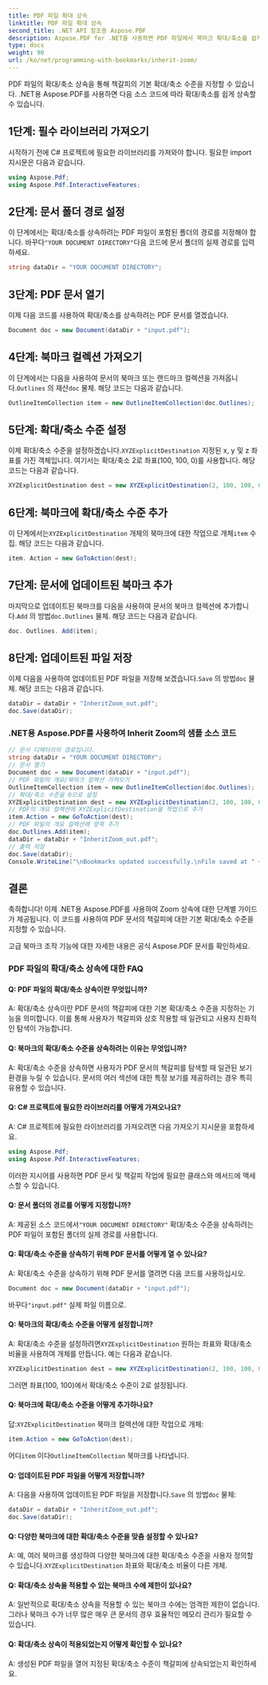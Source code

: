 ```yaml
---
title: PDF 파일 확대 상속
linktitle: PDF 파일 확대 상속
second_title: .NET API 참조용 Aspose.PDF
description: Aspose.PDF for .NET을 사용하면 PDF 파일에서 북마크 확대/축소를 쉽게 상속받을 수 있습니다.
type: docs
weight: 90
url: /ko/net/programming-with-bookmarks/inherit-zoom/
---
```

PDF 파일의 확대/축소 상속을 통해 책갈피의 기본 확대/축소 수준을 지정할 수 있습니다. .NET용 Aspose.PDF를 사용하면 다음 소스 코드에 따라 확대/축소를 쉽게 상속할 수 있습니다.

## 1단계: 필수 라이브러리 가져오기

시작하기 전에 C# 프로젝트에 필요한 라이브러리를 가져와야 합니다. 필요한 import 지시문은 다음과 같습니다.

```csharp
using Aspose.Pdf;
using Aspose.Pdf.InteractiveFeatures;
```

## 2단계: 문서 폴더 경로 설정

 이 단계에서는 확대/축소를 상속하려는 PDF 파일이 포함된 폴더의 경로를 지정해야 합니다. 바꾸다`"YOUR DOCUMENT DIRECTORY"`다음 코드에 문서 폴더의 실제 경로를 입력하세요.

```csharp
string dataDir = "YOUR DOCUMENT DIRECTORY";
```

## 3단계: PDF 문서 열기

이제 다음 코드를 사용하여 확대/축소를 상속하려는 PDF 문서를 열겠습니다.

```csharp
Document doc = new Document(dataDir + "input.pdf");
```

## 4단계: 북마크 컬렉션 가져오기

 이 단계에서는 다음을 사용하여 문서의 북마크 또는 랜드마크 컬렉션을 가져옵니다.`Outlines` 의 재산`doc` 물체. 해당 코드는 다음과 같습니다.

```csharp
OutlineItemCollection item = new OutlineItemCollection(doc.Outlines);
```

## 5단계: 확대/축소 수준 설정

 이제 확대/축소 수준을 설정하겠습니다.`XYZExplicitDestination` 지정된 x, y 및 z 좌표를 가진 객체입니다. 여기서는 확대/축소 2로 좌표(100, 100, 0)를 사용합니다. 해당 코드는 다음과 같습니다.

```csharp
XYZExplicitDestination dest = new XYZExplicitDestination(2, 100, 100, 0);
```

## 6단계: 북마크에 확대/축소 수준 추가

 이 단계에서는`XYZExplicitDestination` 개체의 북마크에 대한 작업으로 개체`item` 수집. 해당 코드는 다음과 같습니다.

```csharp
item. Action = new GoToAction(dest);
```

## 7단계: 문서에 업데이트된 북마크 추가

 마지막으로 업데이트된 북마크를 다음을 사용하여 문서의 북마크 컬렉션에 추가합니다.`Add` 의 방법`doc.Outlines` 물체. 해당 코드는 다음과 같습니다.

```csharp
doc. Outlines. Add(item);
```

## 8단계: 업데이트된 파일 저장

 이제 다음을 사용하여 업데이트된 PDF 파일을 저장해 보겠습니다.`Save` 의 방법`doc` 물체. 해당 코드는 다음과 같습니다.

```csharp
dataDir = dataDir + "InheritZoom_out.pdf";
doc.Save(dataDir);
```

### .NET용 Aspose.PDF를 사용하여 Inherit Zoom의 샘플 소스 코드 
```csharp
// 문서 디렉터리의 경로입니다.
string dataDir = "YOUR DOCUMENT DIRECTORY";
// 문서 열기
Document doc = new Document(dataDir + "input.pdf");
// PDF 파일의 개요/북마크 컬렉션 가져오기
OutlineItemCollection item = new OutlineItemCollection(doc.Outlines);
// 확대/축소 수준을 0으로 설정
XYZExplicitDestination dest = new XYZExplicitDestination(2, 100, 100, 0);
// PDF의 개요 컬렉션에 XYZExplicitDestination을 작업으로 추가
item.Action = new GoToAction(dest);
// PDF 파일의 개요 컬렉션에 항목 추가
doc.Outlines.Add(item);
dataDir = dataDir + "InheritZoom_out.pdf";
// 출력 저장
doc.Save(dataDir);
Console.WriteLine("\nBookmarks updated successfully.\nFile saved at " + dataDir);
```

## 결론

축하합니다! 이제 .NET용 Aspose.PDF를 사용하여 Zoom 상속에 대한 단계별 가이드가 제공됩니다. 이 코드를 사용하여 PDF 문서의 책갈피에 대한 기본 확대/축소 수준을 지정할 수 있습니다.

고급 북마크 조작 기능에 대한 자세한 내용은 공식 Aspose.PDF 문서를 확인하세요.

### PDF 파일의 확대/축소 상속에 대한 FAQ

#### Q: PDF 파일의 확대/축소 상속이란 무엇입니까?

A: 확대/축소 상속이란 PDF 문서의 책갈피에 대한 기본 확대/축소 수준을 지정하는 기능을 의미합니다. 이를 통해 사용자가 책갈피와 상호 작용할 때 일관되고 사용자 친화적인 탐색이 가능합니다.

#### Q: 북마크의 확대/축소 수준을 상속하려는 이유는 무엇입니까?

A: 확대/축소 수준을 상속하면 사용자가 PDF 문서의 책갈피를 탐색할 때 일관된 보기 환경을 누릴 수 있습니다. 문서의 여러 섹션에 대한 특정 보기를 제공하려는 경우 특히 유용할 수 있습니다.

#### Q: C# 프로젝트에 필요한 라이브러리를 어떻게 가져오나요?

A: C# 프로젝트에 필요한 라이브러리를 가져오려면 다음 가져오기 지시문을 포함하세요.

```csharp
using Aspose.Pdf;
using Aspose.Pdf.InteractiveFeatures;
```

이러한 지시어를 사용하면 PDF 문서 및 책갈피 작업에 필요한 클래스와 메서드에 액세스할 수 있습니다.

#### Q: 문서 폴더의 경로를 어떻게 지정합니까?

 A: 제공된 소스 코드에서`"YOUR DOCUMENT DIRECTORY"` 확대/축소 수준을 상속하려는 PDF 파일이 포함된 폴더의 실제 경로를 사용합니다.

#### Q: 확대/축소 수준을 상속하기 위해 PDF 문서를 어떻게 열 수 있나요?

A: 확대/축소 수준을 상속하기 위해 PDF 문서를 열려면 다음 코드를 사용하십시오.

```csharp
Document doc = new Document(dataDir + "input.pdf");
```

 바꾸다`"input.pdf"` 실제 파일 이름으로.

#### Q: 북마크의 확대/축소 수준을 어떻게 설정합니까?

 A: 확대/축소 수준을 설정하려면`XYZExplicitDestination` 원하는 좌표와 확대/축소 비율을 사용하여 개체를 만듭니다. 예는 다음과 같습니다.

```csharp
XYZExplicitDestination dest = new XYZExplicitDestination(2, 100, 100, 0);
```

그러면 좌표(100, 100)에서 확대/축소 수준이 2로 설정됩니다.

#### Q: 북마크에 확대/축소 수준을 어떻게 추가하나요?

 답:`XYZExplicitDestination` 북마크 컬렉션에 대한 작업으로 개체:

```csharp
item.Action = new GoToAction(dest);
```

 어디`item` 이다`OutlineItemCollection` 북마크를 나타냅니다.

#### Q: 업데이트된 PDF 파일을 어떻게 저장합니까?

 A: 다음을 사용하여 업데이트된 PDF 파일을 저장합니다.`Save` 의 방법`doc` 물체:

```csharp
dataDir = dataDir + "InheritZoom_out.pdf";
doc.Save(dataDir);
```

#### Q: 다양한 북마크에 대한 확대/축소 수준을 맞춤 설정할 수 있나요?

 A: 예, 여러 북마크를 생성하여 다양한 북마크에 대한 확대/축소 수준을 사용자 정의할 수 있습니다.`XYZExplicitDestination` 좌표와 확대/축소 비율이 다른 개체.

#### Q: 확대/축소 상속을 적용할 수 있는 북마크 수에 제한이 있나요?

A: 일반적으로 확대/축소 상속을 적용할 수 있는 북마크 수에는 엄격한 제한이 없습니다. 그러나 북마크 수가 너무 많은 매우 큰 문서의 경우 효율적인 메모리 관리가 필요할 수 있습니다.

#### Q: 확대/축소 상속이 적용되었는지 어떻게 확인할 수 있나요?

A: 생성된 PDF 파일을 열어 지정된 확대/축소 수준이 책갈피에 상속되었는지 확인하세요.